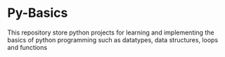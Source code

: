 # Py-Basics
 This repository store python projects for learning and implementing the basics of python programming  such as datatypes, data structures, loops and functions
